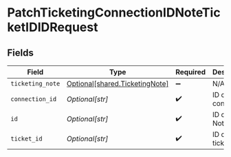 # PatchTicketingConnectionIDNoteTicketIDIDRequest


## Fields

| Field                                                                      | Type                                                                       | Required                                                                   | Description                                                                |
| -------------------------------------------------------------------------- | -------------------------------------------------------------------------- | -------------------------------------------------------------------------- | -------------------------------------------------------------------------- |
| `ticketing_note`                                                           | [Optional[shared.TicketingNote]](undefined/models/shared/ticketingnote.md) | :heavy_minus_sign:                                                         | N/A                                                                        |
| `connection_id`                                                            | *Optional[str]*                                                            | :heavy_check_mark:                                                         | ID of the connection                                                       |
| `id`                                                                       | *Optional[str]*                                                            | :heavy_check_mark:                                                         | ID of the Note                                                             |
| `ticket_id`                                                                | *Optional[str]*                                                            | :heavy_check_mark:                                                         | ID of the ticket                                                           |